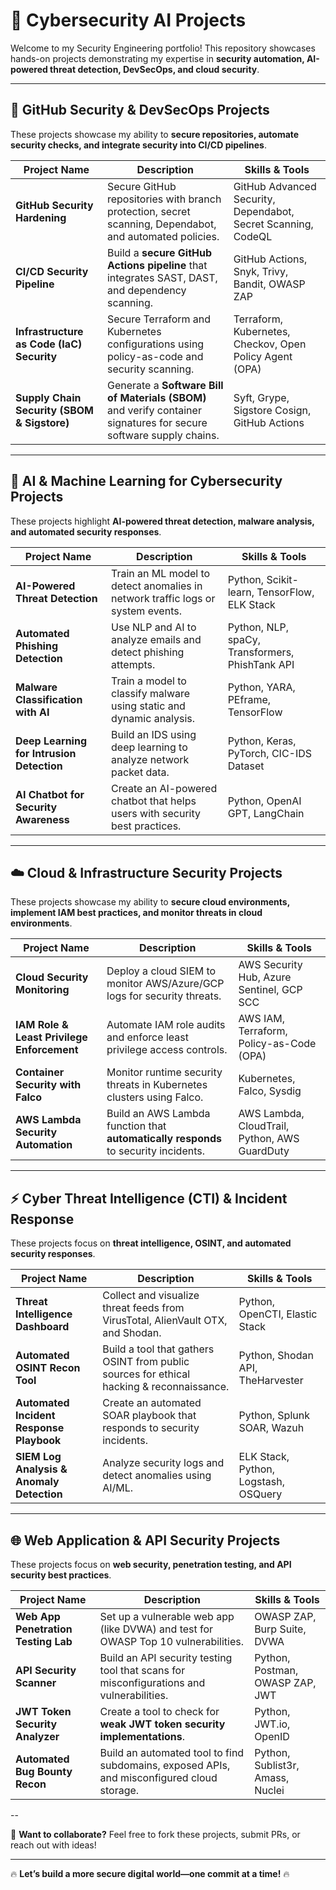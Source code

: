 # 🔐 Cybersecurity AI Projects  

Welcome to my Security Engineering portfolio! This repository showcases hands-on projects demonstrating my expertise in **security automation, AI-powered threat detection, DevSecOps, and cloud security**.  

---

## 📌 GitHub Security & DevSecOps Projects  
These projects showcase my ability to **secure repositories, automate security checks, and integrate security into CI/CD pipelines**.  

| **Project Name** | **Description** | **Skills & Tools** |
|-----------------|----------------|------------------|
| **GitHub Security Hardening** | Secure GitHub repositories with branch protection, secret scanning, Dependabot, and automated policies. | GitHub Advanced Security, Dependabot, Secret Scanning, CodeQL |
| **CI/CD Security Pipeline** | Build a **secure GitHub Actions pipeline** that integrates SAST, DAST, and dependency scanning. | GitHub Actions, Snyk, Trivy, Bandit, OWASP ZAP |
| **Infrastructure as Code (IaC) Security** | Secure Terraform and Kubernetes configurations using policy-as-code and security scanning. | Terraform, Kubernetes, Checkov, Open Policy Agent (OPA) |
| **Supply Chain Security (SBOM & Sigstore)** | Generate a **Software Bill of Materials (SBOM)** and verify container signatures for secure software supply chains. | Syft, Grype, Sigstore Cosign, GitHub Actions |

---

## 🤖 AI & Machine Learning for Cybersecurity Projects  
These projects highlight **AI-powered threat detection, malware analysis, and automated security responses**.  

| **Project Name** | **Description** | **Skills & Tools** |
|-----------------|----------------|------------------|
| **AI-Powered Threat Detection** | Train an ML model to detect anomalies in network traffic logs or system events. | Python, Scikit-learn, TensorFlow, ELK Stack |
| **Automated Phishing Detection** | Use NLP and AI to analyze emails and detect phishing attempts. | Python, NLP, spaCy, Transformers, PhishTank API |
| **Malware Classification with AI** | Train a model to classify malware using static and dynamic analysis. | Python, YARA, PEframe, TensorFlow |
| **Deep Learning for Intrusion Detection** | Build an IDS using deep learning to analyze network packet data. | Python, Keras, PyTorch, CIC-IDS Dataset |
| **AI Chatbot for Security Awareness** | Create an AI-powered chatbot that helps users with security best practices. | Python, OpenAI GPT, LangChain |

---

## ☁️ Cloud & Infrastructure Security Projects  
These projects showcase my ability to **secure cloud environments, implement IAM best practices, and monitor threats in cloud environments**.  

| **Project Name** | **Description** | **Skills & Tools** |
|-----------------|----------------|------------------|
| **Cloud Security Monitoring** | Deploy a cloud SIEM to monitor AWS/Azure/GCP logs for security threats. | AWS Security Hub, Azure Sentinel, GCP SCC |
| **IAM Role & Least Privilege Enforcement** | Automate IAM role audits and enforce least privilege access controls. | AWS IAM, Terraform, Policy-as-Code (OPA) |
| **Container Security with Falco** | Monitor runtime security threats in Kubernetes clusters using Falco. | Kubernetes, Falco, Sysdig |
| **AWS Lambda Security Automation** | Build an AWS Lambda function that **automatically responds** to security incidents. | AWS Lambda, CloudTrail, Python, AWS GuardDuty |

---

## ⚡ Cyber Threat Intelligence (CTI) & Incident Response  
These projects focus on **threat intelligence, OSINT, and automated security responses**.  

| **Project Name** | **Description** | **Skills & Tools** |
|-----------------|----------------|------------------|
| **Threat Intelligence Dashboard** | Collect and visualize threat feeds from VirusTotal, AlienVault OTX, and Shodan. | Python, OpenCTI, Elastic Stack |
| **Automated OSINT Recon Tool** | Build a tool that gathers OSINT from public sources for ethical hacking & reconnaissance. | Python, Shodan API, TheHarvester |
| **Automated Incident Response Playbook** | Create an automated SOAR playbook that responds to security incidents. | Python, Splunk SOAR, Wazuh |
| **SIEM Log Analysis & Anomaly Detection** | Analyze security logs and detect anomalies using AI/ML. | ELK Stack, Python, Logstash, OSQuery |

---

## 🌐 Web Application & API Security Projects  
These projects focus on **web security, penetration testing, and API security best practices**.  

| **Project Name** | **Description** | **Skills & Tools** |
|-----------------|----------------|------------------|
| **Web App Penetration Testing Lab** | Set up a vulnerable web app (like DVWA) and test for OWASP Top 10 vulnerabilities. | OWASP ZAP, Burp Suite, DVWA |
| **API Security Scanner** | Build an API security testing tool that scans for misconfigurations and vulnerabilities. | Python, Postman, OWASP ZAP, JWT |
| **JWT Token Security Analyzer** | Create a tool to check for **weak JWT token security implementations**. | Python, JWT.io, OpenID |
| **Automated Bug Bounty Recon** | Build an automated tool to find subdomains, exposed APIs, and misconfigured cloud storage. | Python, Sublist3r, Amass, Nuclei |

--

📩 **Want to collaborate?** Feel free to fork these projects, submit PRs, or reach out with ideas!  

---
🔥 **Let’s build a more secure digital world—one commit at a time!** 🔥  

